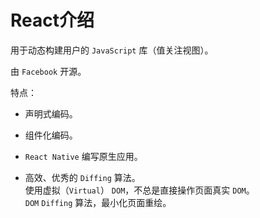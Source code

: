 # React介绍

用于动态构建用户的 `JavaScript` 库（值关注视图）。

由 `Facebook` 开源。

特点：

- 声明式编码。

- 组件化编码。

- `React Native` 编写原生应用。

- 高效、优秀的 `Diffing` 算法。  
使用虚拟（`Virtual`） `DOM`，不总是直接操作页面真实 `DOM`。  
`DOM` `Diffing` 算法，最小化页面重绘。
